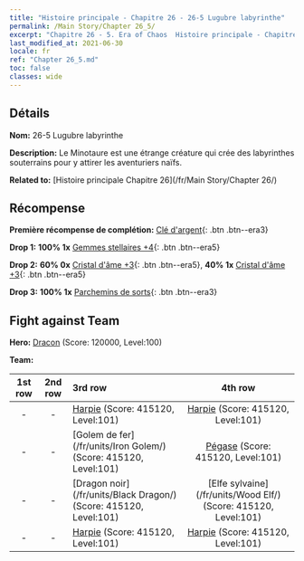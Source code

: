 ```yaml
---
title: "Histoire principale - Chapitre 26 - 26-5 Lugubre labyrinthe"
permalink: /Main Story/Chapter 26_5/
excerpt: "Chapitre 26 - 5. Era of Chaos  Histoire principale - Chapitre 26_5. 26-5 Lugubre labyrinthe"
last_modified_at: 2021-06-30
locale: fr
ref: "Chapter 26_5.md"
toc: false
classes: wide
---
```


## Détails

 **Nom:** 26-5 Lugubre labyrinthe

 **Description:** Le Minotaure est une étrange créature qui crée des labyrinthes souterrains pour y attirer les aventuriers naïfs.

 **Related to:** [Histoire principale Chapitre 26](/fr/Main Story/Chapter 26/)

## Récompense

 **Première récompense de complétion:** [Clé d'argent](/ItemsFR/con_693/){: .btn .btn--era3}

 **Drop 1:** **100% 1x** [Gemmes stellaires +4](/ItemsFR/mat_93/){: .btn .btn--era5}

 **Drop 2:** **60% 0x** [Cristal d'âme +3](/ItemsFR/mat_87/){: .btn .btn--era5}, **40% 1x** [Cristal d'âme +3](/ItemsFR/mat_87/){: .btn .btn--era5}

 **Drop 3:** **100% 1x** [Parchemins de sorts](/ItemsFR/con_694/){: .btn .btn--era3}


## Fight against Team
 **Hero:** [Dracon](/fr/heroes/Dracon/) (Score: 120000, Level:100)

 **Team:**


  | 1st row | 2nd row | 3rd row | 4th row |
  |:----:|:----:|:----|:----:|
  | - | - | [Harpie](/fr/units/Harpy/) (Score: 415120, Level:101)  | [Harpie](/fr/units/Harpy/) (Score: 415120, Level:101)  |
  | - | - | [Golem de fer](/fr/units/Iron Golem/) (Score: 415120, Level:101)  | [Pégase](/fr/units/Pegasus/) (Score: 415120, Level:101)  |
  | - | - | [Dragon noir](/fr/units/Black Dragon/) (Score: 415120, Level:101)  | [Elfe sylvaine](/fr/units/Wood Elf/) (Score: 415120, Level:101)  |
  | - | - | [Harpie](/fr/units/Harpy/) (Score: 415120, Level:101)  | [Harpie](/fr/units/Harpy/) (Score: 415120, Level:101)  |


